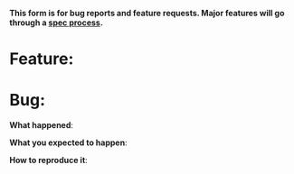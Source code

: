 **This form is for bug reports and feature requests. Major features will go through a [spec process](https://github.com/openshift/ansible-service-broker/blob/master/CONTRIBUTING.md).**

# Feature:
# Bug:

**What happened**:

**What you expected to happen**:

**How to reproduce it**:
